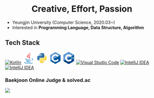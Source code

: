 <h1 align="center">Creative, Effort, Passion</h1>

- Yeungjin University (Computer Science, 2020.03~)
- Interested in **Programming Language, Data Structure, Algorithm**

## Tech Stack
<a href="https://kotlinlang.org/" target="_blank"><img src="https://cdn.icon-icons.com/icons2/2107/PNG/512/file_type_kotlin_icon_130487.png" alt="Kotlin" width="40" height="40"/></a>
<a href="https://www.java.com" target="_blank"><img src="https://raw.githubusercontent.com/devicons/devicon/master/icons/java/java-original.svg" alt="Java" width="40" height="40"/></a>
<a href="https://www.python.org/" target="_blank"><img src="https://raw.githubusercontent.com/devicons/devicon/master/icons/python/python-original.svg" alt="Python" width="40" height="40"/></a>
<a href="https://www.cprogramming.com/" target="_blank"><img src="https://raw.githubusercontent.com/devicons/devicon/master/icons/c/c-original.svg" alt="C" width="40" height="40"/></a>
<a href="https://www.w3schools.com/cpp/" target="_blank"><img src="https://raw.githubusercontent.com/devicons/devicon/master/icons/cplusplus/cplusplus-original.svg" alt="C++" width="40" height="40"/></a>
<a href="https://code.visualstudio.com/" target="_blank"><img src="https://cdn.icon-icons.com/icons2/2107/PNG/512/file_type_vscode_icon_130084.png" alt="Visual Studio Code" width="40" height="40"/></a>
<a href="https://www.jetbrains.com/ko-kr/idea/" target="_blank"><img src="https://bms.com.pl/wordpress/wp-content/uploads/2019/07/intellij-idea-569199.png" alt="IntelliJ IDEA" width="40" height="40"/></a>
<a href="https://obsidian.md/" target="_blank"><img src="https://upload.wikimedia.org/wikipedia/commons/thumb/1/10/2023_Obsidian_logo.svg/1200px-2023_Obsidian_logo.svg.png" alt="IntelliJ IDEA" width="40" height="40"/></a>

<h3 align="left">Baekjoon Online Judge & solved.ac</h3>
<a href="https://solved.ac/profile/kaito_akabane" style="text-decoration: none"><img src="https://mazassumnida.wtf/api/v2/generate_badge?boj=kaito_akabane"/></a>
